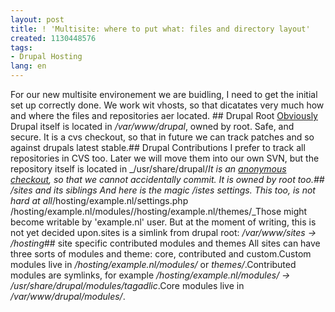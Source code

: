 ```yaml
---
layout: post
title: ! 'Multisite: where to put what: files and directory layout'
created: 1130448576
tags:
- Drupal Hosting
lang: en
---
```

For our new multisite environement we are buidling, I need to get the initial set up correctly done. We work wit vhosts, so that dicatates very much how and where the files and repositories aer located. <!--break-->## Drupal Root
[Obviously](http://debian.org) Drupal itself is located in _/var/www/drupal_, owned by root. Safe, and secure. It is a cvs checkout, so that in future we can track patches and so against drupals latest stable.## Drupal Contributions
I prefer to track all repositories in CVS too. Later we will move them into our own SVN, but the repository itself is located in _/usr/share/drupal/_It is an [anonymous checkout](http://drupal.org/node/321), so that we cannot accidentally commit. It is owned by root too.## /sites and its siblings
And here is the magic /istes settings. This too, is not hard at all_/hosting/example.nl/settings.php /hosting/example.nl/modules//hosting/example.nl/themes/_Those might become writable by 'example.nl' user. But at the moment of writing, this is not yet decided upon.sites is a simlink from drupal root: _/var/www/sites -> /hosting_## site specific contributed modules and themes
All sites can have three sorts of modules and theme: core, contributed and custom.Custom modules live in _/hosting/example.nl/modules/_ or _themes/_.Contributed modules are symlinks, for example _/hosting/example.nl/modules/ -> /usr/share/drupal/modules/tagadlic_.Core modules live in _/var/www/drupal/modules/_.
